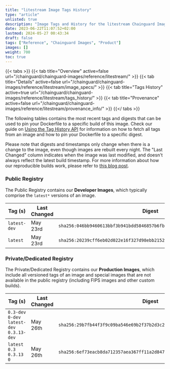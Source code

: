 ```yaml
---
title: "litestream Image Tags History"
type: "article"
unlisted: true
description: "Image Tags and History for the litestream Chainguard Image"
date: 2023-06-22T11:07:52+02:00
lastmod: 2024-05-27 00:43:34
draft: false
tags: ["Reference", "Chainguard Images", "Product"]
images: []
weight: 700
toc: true
---
```


{{< tabs >}}
{{< tab title="Overview" active=false url="/chainguard/chainguard-images/reference/litestream/" >}}
{{< tab title="Details" active=false url="/chainguard/chainguard-images/reference/litestream/image_specs/" >}}
{{< tab title="Tags History" active=true url="/chainguard/chainguard-images/reference/litestream/tags_history/" >}}
{{< tab title="Provenance" active=false url="/chainguard/chainguard-images/reference/litestream/provenance_info/" >}}
{{</ tabs >}}

The following tables contains the most recent tags and digests that can be used to pin your Dockerfile to a specific build of this image. Check our guide on [Using the Tag History API](/chainguard/chainguard-images/using-the-tag-history-api/) for information on how to fetch all tags from an image and how to pin your Dockerfile to a specific digest.

Please note that digests and timestamps only change when there is a change to the image, even though images are rebuilt every night. The "Last Changed" column indicates when the image was last modified, and doesn't always reflect the latest build timestamp. For more information about how our reproducible builds work, please refer to [this blog post](https://www.chainguard.dev/unchained/reproducing-chainguards-reproducible-image-builds).

### Public Registry
The Public Registry contains our **Developer Images**, which typically comprise the `latest*` versions of an image.

| Tag (s)       | Last Changed | Digest                                                                    |
|---------------|--------------|---------------------------------------------------------------------------|
|  `latest-dev` | May 23rd     | `sha256:046bb9460613bbf3b941bdd5846857b6fb0b2e2ef8215a487a1cde27998a1b5a` |
|  `latest`     | May 23rd     | `sha256:20239cff6eb02d022e16f327d98ebb2152c24343385bc2e4c7031b9709fa7772` |


### Private/Dedicated Registry
The Private/Dedicated Registry contains our **Production Images**, which include all versioned tags of an image and special images that are not available in the public registry (including FIPS images and other custom builds).

| Tag (s)                                      | Last Changed | Digest                                                                    |
|----------------------------------------------|--------------|---------------------------------------------------------------------------|
|  `0.3-dev` `0-dev` `latest-dev` `0.3.13-dev` | May 26th     | `sha256:29b7fb44f3f9c09ba546e69b2f37b2d3c22b0b24eba670a69ec29392e50f9ab1` |
|  `latest` `0.3` `0.3.13` `0`                 | May 26th     | `sha256:6ef73eacb8da712357aea367ff11a2d847f527c1f02894cfb153a844c5cd99eb` |


